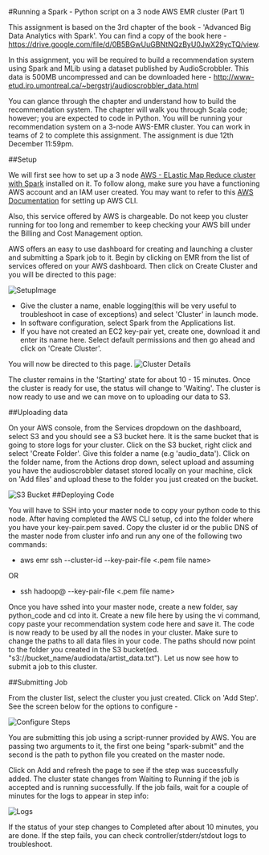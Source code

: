 #Running a Spark - Python script on a 3 node AWS EMR cluster (Part 1)

This assignment is based on the 3rd chapter of the book - 'Advanced Big Data Analytics with Spark'. You can find a copy of the book here - https://drive.google.com/file/d/0B5BGwUuGBNtNQzByU0JwX29ycTQ/view.

In this assignment, you will be required to build a recommendation system using Spark and MLib using a dataset published by AudioScrobbler. This data is 500MB uncompressed and can be downloaded here - http://www-etud.iro.umontreal.ca/~bergstrj/audioscrobbler_data.html

You can glance through the chapter and understand how to build the recommendation system. The chapter will walk you through Scala code; however; you are expected to code in Python. You will be running your recommendation system on a 3-node AWS-EMR cluster. You can work in teams of 2 to complete this assignment. The assignment is due 12th December 11:59pm.


##Setup

We will first see how to set up a 3 node [AWS - ELastic Map Reduce cluster with Spark](http://docs.aws.amazon.com/ElasticMapReduce/latest/DeveloperGuide/emr-spark-launch.html) installed on it. To follow along, make sure you have a functioning AWS account and an IAM user created. You may want to refer to this [AWS Documentation](http://docs.aws.amazon.com/cli/latest/userguide/cli-chap-getting-set-up.html) for setting up AWS CLI.

Also, this service offered by AWS is chargeable. Do not keep you cluster running for too long and remember to keep checking your AWS bill under the Billing and Cost Management option.

AWS offers an easy to use dashboard for creating and launching a cluster and submitting a Spark job to it. Begin by clicking on EMR from the list of services offered on your AWS dashboard. Then click on Create Cluster and you will be directed to this page: 

![SetupImage](http://i.imgur.com/arhxIA9.png)


* Give the cluster a name, enable logging(this will be very useful to troubleshoot in case of exceptions) and select 'Cluster' in launch mode. 
* In software configuration, select Spark from the Applications list. 
* If you have not created an EC2 key-pair yet, create one, download it and enter its name here. Select default permissions and then go ahead and click on 'Create Cluster'.

You will now be directed to this page.
![Cluster Details](http://i.imgur.com/7EQguTV.png)

The cluster remains in the 'Starting' state for about 10 - 15 minutes. Once the cluster is ready for use, the status will change to 'Waiting'. The cluster is now ready to use and we can move on to uploading our data to S3.


##Uploading data

On your AWS console, from the Services dropdown on the dashboard, select S3 and you should see a S3 bucket here. It is the same bucket that is going to store logs for your cluster. Click on the S3 bucket, right click and select 'Create Folder'. Give this folder a name (e.g 'audio_data'). Click on the folder name, from the Actions drop down, select upload and assuming you have the audioscrobbler dataset stored locally on your machine, click on 'Add files' and upload these to the folder you just created on the bucket.

![S3 Bucket](http://i.imgur.com/DbzTwy7.png)
##Deploying Code 

You will have to SSH into your master node to copy your python code to this node. After having completed the AWS CLI setup, cd into the folder where you have your key-pair.pem saved. Copy the cluster id or the public DNS of the master node from cluster info and run any one of the following two commands:

* aws emr ssh --cluster-id <id> --key-pair-file <.pem file name>

OR

* ssh hadoop@<public dns of master> --key-pair-file <.pem file name>

Once you have sshed into your master node, create a new folder, say python_code and cd into it. Create a new file here by using the vi command, copy paste your recommendation system code here and save it. The code is now ready to be used by all the nodes in your cluster. Make sure to change the paths to all data files in your code. The paths should now point to the folder you created in the S3 bucket(ed. "s3://bucket_name/audiodata/artist_data.txt").  Let us now see how to submit a job to this cluster. 

##Submitting Job

From the cluster list, select the cluster you just created. Click on 'Add Step'. See the screen below for the options to configure -

![Configure Steps](http://i.imgur.com/cUzMbUt.png)

You are submitting this job using a script-runner provided by AWS. You are passing two arguments to it, the first one being "spark-submit" and the second is the path to python file you created on the master node.

Click on Add and refresh the page to see if the step was successfully added. The cluster state changes from Waiting to Running if the job is accepted and is running successfully. If the job fails, wait for a couple of minutes for the logs to appear in step info:

![Logs](http://i.imgur.com/Q3miV9F.png)

If the status of your step changes to Completed after about 10 minutes, you are done. If the step fails, you can check controller/stderr/stdout logs to troubleshoot. 
